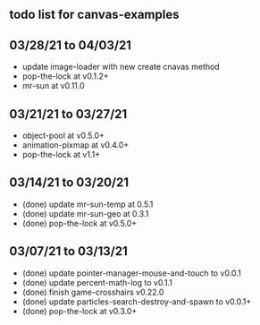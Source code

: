 ## todo list for canvas-examples

## 03/28/21 to 04/03/21
* update image-loader with new create cnavas method
* pop-the-lock at v0.1.2+
* mr-sun at v0.11.0

## 03/21/21 to 03/27/21
* object-pool at v0.5.0+
* animation-pixmap at v0.4.0+
* pop-the-lock at v1.1+

## 03/14/21 to 03/20/21
* (done) update mr-sun-temp at 0.5.1
* (done) update mr-sun-geo at 0.3.1
* (done) pop-the-lock at v0.5.0+

## 03/07/21 to 03/13/21
* (done) update pointer-manager-mouse-and-touch to v0.0.1
* (done) update percent-math-log to v0.1.1
* (done) finish game-crosshairs v0.22.0
* (done) update particles-search-destroy-and-spawn to v0.0.1+
* (done) pop-the-lock at v0.3.0+
